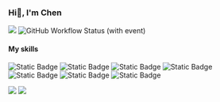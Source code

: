 ### Hi👋, I'm Chen

<a href="https://nothing-sy.github.io/newBlog/"><img src="https://img.shields.io/badge/My_blog-green?logo=ameba"/></a>
 ![GitHub Workflow Status (with event)](https://img.shields.io/github/actions/workflow/status/nothing-sy/newBlog/deploy.yml)


#### My skills
![Static Badge](https://img.shields.io/badge/Javascript-green)
![Static Badge](https://img.shields.io/badge/Typescript-blue)
![Static Badge](https://img.shields.io/badge/Electron-orange)
![Static Badge](https://img.shields.io/badge/Vue-green)
![Static Badge](https://img.shields.io/badge/React-blue)
![Static Badge](https://img.shields.io/badge/HTML-red)
![Static Badge](https://img.shields.io/badge/CSS-purple)



  <img src="https://github-readme-stats.vercel.app/api/top-langs/?username=nothing-sy&layout=compact&theme=vue"/>
  <img style="margin-right: 50px" src="https://github-readme-stats.vercel.app/api?username=nothing-sy&show_icons=true&theme=vue&rank_icon=github"/>






